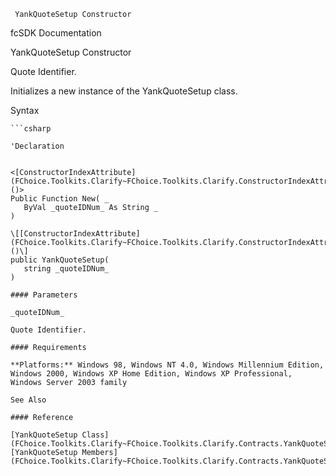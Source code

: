 ﻿     YankQuoteSetup Constructor                                                   

fcSDK Documentation

YankQuoteSetup Constructor

Quote Identifier.

Initializes a new instance of the YankQuoteSetup class.

Syntax

```vbnet
```csharp

'Declaration
 

<[ConstructorIndexAttribute](FChoice.Toolkits.Clarify~FChoice.Toolkits.Clarify.ConstructorIndexAttribute.md)()>
Public Function New( _
   ByVal _quoteIDNum_ As String _
)

\[[ConstructorIndexAttribute](FChoice.Toolkits.Clarify~FChoice.Toolkits.Clarify.ConstructorIndexAttribute.md)()\]
public YankQuoteSetup( 
   string _quoteIDNum_
)

#### Parameters

_quoteIDNum_

Quote Identifier.

#### Requirements

**Platforms:** Windows 98, Windows NT 4.0, Windows Millennium Edition, Windows 2000, Windows XP Home Edition, Windows XP Professional, Windows Server 2003 family

See Also

#### Reference

[YankQuoteSetup Class](FChoice.Toolkits.Clarify~FChoice.Toolkits.Clarify.Contracts.YankQuoteSetup.md)  
[YankQuoteSetup Members](FChoice.Toolkits.Clarify~FChoice.Toolkits.Clarify.Contracts.YankQuoteSetup_members.md)